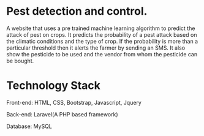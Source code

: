 # Pest detection and control. 
A website that uses a pre trained machine learning algorithm to predict the attack of pest on crops. It predicts the probability of a pest attack based on the climatic conditions and the type of crop. If the probability is more than a particular threshold then it alerts the farmer by sending an SMS. It also show the pesticide to be used and the vendor from whom the pesticide can be bought.

# Technology Stack
Front-end: HTML, CSS, Bootstrap, Javascript, Jquery

Back-end: Laravel(A PHP based framework)

Database: MySQL

